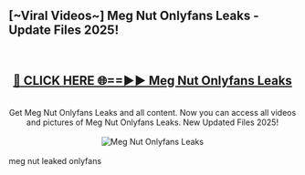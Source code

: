 <h2>[~Viral Videos~] Meg Nut Onlyfans Leaks - Update Files 2025!</h2>
<br>
<div align="center">
<h2><a href="https://betterlinks.top/A2PfLJ" rel="nofollow">🔴 CLICK HERE 🌐==►► Meg Nut Onlyfans Leaks</a></h2>
<br>
Get Meg Nut Onlyfans Leaks and all content. Now you can access all videos and pictures of Meg Nut Onlyfans Leaks. New Updated Files 2025!
<br>
<br>
<a href="https://betterlinks.top/A2PfLJ" rel="nofollow" data-target="animated-image.originalLink"><img src="https://i.ibb.co.com/WyWwxjT/player-gif2.gif" alt="Meg Nut Onlyfans Leaks" style="max-width: 100%; display: inline-block;" data-target="animated-image.originalImage"></a>
</div>
<br>
meg nut leaked onlyfans